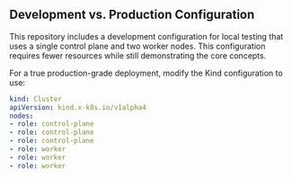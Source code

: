 ## Development vs. Production Configuration

This repository includes a development configuration for local testing that uses a single control plane and two worker nodes. This configuration requires fewer resources while still demonstrating the core concepts.

For a true production-grade deployment, modify the Kind configuration to use:
```yaml
kind: Cluster
apiVersion: kind.x-k8s.io/v1alpha4
nodes:
- role: control-plane
- role: control-plane
- role: control-plane
- role: worker
- role: worker
- role: worker
```


